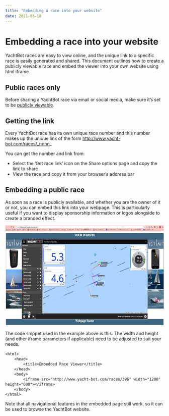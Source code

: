 ```yaml
---
title: "Embedding a race into your website"
date: 2021-08-18
---
```

# Embedding a race into your website

YachtBot races are easy to view online, and the unique link to a specific race is easily generated and shared. This document outlines how to create a publicly viewable race and embed the viewer into your own website using html iframe.

  

Public races only
-----------------

Before sharing a YachtBot race via email or social media, make sure it’s set to be [publicly viewable](../../YachtBot%20Web/YachtBot%20accounts:%20the%20basics/Sharing%20races:%20Public%20vs.%20private.md).

  

Getting the link
----------------

Every YachtBot race has its own unique race number and this number makes up the unique link of the form http://www.yacht-bot.com/races/_nnnn_

  

You can get the number and link from:

*   Select the ’Get race link’ icon on the Share options page and copy the link to share
*   View the race and copy it from your browser’s address bar  
    

  

Embedding a public race
-----------------------

As soon as a race is publicly available, and whether you are the owner of it or not, you can embed this link into your webpage. This is particularly useful if you want to display sponsorship information or logos alongside to create a branded effect.

  

<img src="../../../assets/images/blob1448415197482.jpeg" alt=""  height="317px" />

  

The code snippet used in the example above is this. The width and height (and other iframe parameters if applicable) need to be adjusted to suit your needs.  

  

```
<html>
	<head>
		<title>Embedded Race Viewer</title>
	</head>
	<body>
		<iframe src="http://www.yacht-bot.com/races/396" width="1200" height="600"></iframe>
	</body>
</html>

```

Note that all navigational features in the embedded page still work, so it can be used to browse the YachtBot website.